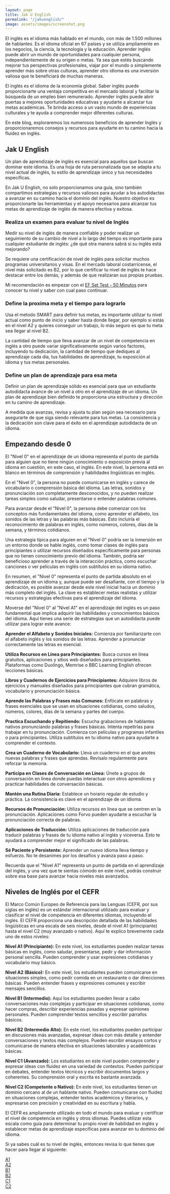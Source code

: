 ```yaml
---
layout: page
title: Jak U English
permalink: "/jakuenglish/"
image: assets/images/screenshot.png
---
```


El inglés es el idioma más hablado en el mundo, con más de 1.500 millones de hablantes. Es el idioma oficial en 67 países y se utiliza ampliamente en los negocios, la ciencia, la tecnología y la educación. Aprender inglés puede abrir un mundo de oportunidades para cualquier persona, independientemente de su origen o metas. Ya sea que estés buscando mejorar tus perspectivas profesionales, viajar por el mundo o simplemente aprender más sobre otras culturas, aprender otro idioma es una inversión valiosa que te beneficiará de muchas maneras.

El inglés es el idioma de la economía global. Saber inglés puede proporcionarte una ventaja competitiva en el mercado laboral y facilitar la búsqueda de un empleo bien remunerado. Aprender inglés puede abrir puertas a mejores oportunidades educativas y ayudarte a alcanzar tus metas académicas. Te brinda acceso a un vasto mundo de experiencias culturales y te ayuda a comprender mejor diferentes culturas.

En este blog, exploraremos los numerosos beneficios de aprender Inglés y proporcionaremos consejos y recursos para ayudarte en tu camino hacia la fluidez en inglés.

## Jak U English

Un plan de aprendizaje de inglés es esencial para aquellos que buscan dominar este idioma. Es una hoja de ruta personalizada que se adapta a tu nivel actual de inglés, tu estilo de aprendizaje único y tus necesidades específicas.

En Jak U English, no solo proporcionamos una guía, sino también compartimos estrategias y recursos valiosos para ayudar a los autodidactas a avanzar en su camino hacia el dominio del inglés. Nuestro objetivo es proporcionarte las herramientas y el apoyo necesarios para alcanzar tus metas de aprendizaje de inglés de manera efectiva y exitosa.

### Realiza un examen para evaluar tu nivel de Inglés
Medir su nivel de inglés de manera confiable y poder realizar un seguimiento de su cambio de nivel a lo largo del tiempo es importante para cualquier estudiante de inglés: ¿de qué otra manera sabrá si su inglés está mejorando?

Se requiere una certificación de nivel de inglés para solicitar muchos programas universitarios y visas. En el mercado laboral costarricense, el nivel más solicitado es B2, por lo que certificar tu nivel de inglés te hace destacar entre los demás, y además de que realizaran sus propias pruebas.

Mi recomendación es empezar con el [EF Set Test - 50 Minutos](https://www.efset.org/ef-set-50/) para conocer tu nivel y saber con cual paso continuar.

### Define la proxima meta y el tiempo para lograrlo
Usa el metodo SMART para definir tus metas, es importante utilizar tu nivel actual como punto de inicio y saber hasta donde llegar, por ejemplo si estás en el nivel A2 y quieres conseguir un trabajo, lo más seguro es que tu meta sea llegar al nivel B2.

La cantidad de tiempo que lleva avanzar de un nivel de competencia en inglés a otro puede variar significativamente según varios factores, incluyendo tu dedicación, la cantidad de tiempo que dediques al aprendizaje cada día, tus habilidades de aprendizaje, tu exposición al idioma y tus metas personales.

### Define un plan de aprendizaje para esa meta
Definir un plan de aprendizaje sólido es esencial para que un estudiante autodidacta avance de un nivel a otro en el aprendizaje de un idioma. Un plan de aprendizaje bien definido te proporciona una estructura y dirección en tu camino de aprendizaje.

A medida que avanzas, revisa y ajusta tu plan según sea necesario para asegurarte de que siga siendo relevante para tus metas. La consistencia y la dedicación son clave para el éxito en el aprendizaje autodidacta de un idioma.

## Empezando desde 0

El "Nivel 0" en el aprendizaje de un idioma representa el punto de partida para alguien que no tiene ningún conocimiento o exposición previa al idioma en cuestión, en este caso, el inglés. En este nivel, la persona está en blanco en términos de comprensión y habilidades lingüísticas en inglés.

En el "Nivel 0", la persona no puede comunicarse en inglés y carece de vocabulario o comprensión básica del idioma. Las letras, sonidos y pronunciación son completamente desconocidos, y no pueden realizar tareas simples como saludar, presentarse o entender palabras comunes.

Para avanzar desde el "Nivel 0", la persona debe comenzar con los conceptos más fundamentales del idioma, como aprender el alfabeto, los sonidos de las letras y las palabras más básicas. Esto incluiría el reconocimiento de palabras en inglés, como números, colores, días de la semana, y términos cotidianos.

Una estrategia típica para alguien en el "Nivel 0" podría ser la inmersión en un entorno donde se hable inglés, como tomar clases de inglés para principiantes o utilizar recursos diseñados específicamente para personas que no tienen conocimiento previo del idioma. También, podría ser beneficioso aprender a través de la interacción práctica, como escuchar canciones o ver películas en inglés con subtítulos en su idioma nativo.

En resumen, el "Nivel 0" representa el punto de partida absoluto en el aprendizaje de un idioma y, aunque puede ser desafiante, con el tiempo y la dedicación, es posible avanzar desde este nivel inicial hacia un dominio más completo del inglés. La clave es establecer metas realistas y utilizar recursos y estrategias efectivas para el aprendizaje del idioma.

Moverse del "Nivel 0" al "Nivel A1" en el aprendizaje del inglés es un paso fundamental que implica adquirir las habilidades y conocimientos básicos del idioma. Aquí tienes una serie de estrategias que un autodidacta puede utilizar para lograr este avance:

**Aprender el Alfabeto y Sonidos Iniciales:** Comienza por familiarizarte con el alfabeto inglés y los sonidos de las letras. Aprender a pronunciar correctamente las letras es esencial.

**Utiliza Recursos en Línea para Principiantes:** Busca cursos en línea gratuitos, aplicaciones y sitios web diseñados para principiantes. Plataformas como Duolingo, Memrise o BBC Learning English ofrecen lecciones básicas.

**Libros y Cuadernos de Ejercicios para Principiantes:** Adquiere libros de ejercicios y manuales diseñados para principiantes que cubran gramática, vocabulario y pronunciación básica.

**Aprende las Palabras y Frases más Comunes:** Enfócate en palabras y frases esenciales que se usan en situaciones cotidianas, como saludos, números, colores, días de la semana y partes del cuerpo.

**Practica Escuchando y Repitiendo:** Escucha grabaciones de hablantes nativos pronunciando palabras y frases básicas. Intenta repetirlas para trabajar en tu pronunciación. Comienza con películas y programas infantiles o para principiantes. Utiliza subtítulos en tu idioma nativo para ayudarte a comprender el contexto.

**Crea un Cuaderno de Vocabulario:** Lleva un cuaderno en el que anotes nuevas palabras y frases que aprendas. Revísalo regularmente para reforzar la memoria.

**Participa en Clases de Conversación en Línea:** Únete a grupos de conversación en línea donde puedas interactuar con otros aprendices y practicar habilidades de conversación básicas.

**Mantén una Rutina Diaria:** Establece un horario regular de estudio y práctica. La consistencia es clave en el aprendizaje de un idioma.

**Recursos de Pronunciación:** Utiliza recursos en línea que se centren en la pronunciación. Aplicaciones como Forvo pueden ayudarte a escuchar la pronunciación correcta de palabras.

**Aplicaciones de Traducción:** Utiliza aplicaciones de traducción para traducir palabras y frases de tu idioma nativo al inglés y viceversa. Esto te ayudará a comprender mejor el significado de las palabras.

**Sé Paciente y Persistente:** Aprender un nuevo idioma lleva tiempo y esfuerzo. No te desanimes por los desafíos y avanza paso a paso.

Recuerda que el "Nivel A1" representa un punto de partida en el aprendizaje del inglés, y una vez que te sientas cómodo en este nivel, podrás construir sobre esa base para avanzar hacia niveles más avanzados.

## Niveles de Inglés por el CEFR

El Marco Común Europeo de Referencia para las Lenguas (CEFR, por sus siglas en inglés) es un estándar internacional utilizado para evaluar y clasificar el nivel de competencia en diferentes idiomas, incluyendo el inglés. El CEFR proporciona una descripción detallada de las habilidades lingüísticas en una escala de seis niveles, desde el nivel A1 (principiante) hasta el nivel C2 (muy avanzado o nativo). Aquí te explico brevemente cada uno de estos niveles:

**Nivel A1 (Principiante):** En este nivel, los estudiantes pueden realizar tareas básicas en inglés, como saludar, presentarse, pedir y dar información personal sencilla. Pueden comprender y usar expresiones cotidianas y vocabulario muy básico.

**Nivel A2 (Básico):** En este nivel, los estudiantes pueden comunicarse en situaciones simples, como pedir comida en un restaurante o dar direcciones básicas. Pueden entender frases y expresiones comunes y escribir mensajes sencillos.

**Nivel B1 (Intermedio):** Aquí los estudiantes pueden llevar a cabo conversaciones más complejas y participar en situaciones cotidianas, como hacer compras, describir experiencias pasadas y expresar opiniones personales. Pueden comprender textos sencillos y escribir párrafos básicos.

**Nivel B2 (Intermedio Alto):** En este nivel, los estudiantes pueden participar en discusiones más avanzadas, expresar ideas con más detalle y entender conversaciones y textos más complejos. Pueden escribir ensayos cortos y comunicarse de manera efectiva en situaciones laborales y académicas básicas.

**Nivel C1 (Avanzado):** Los estudiantes en este nivel pueden comprender y expresar ideas con fluidez en una variedad de contextos. Pueden participar en debates, entender textos técnicos y escribir documentos largos y coherentes. Su comprensión oral y escrita es bastante avanzada.

**Nivel C2 (Competente o Nativo):** En este nivel, los estudiantes tienen un dominio cercano al de un hablante nativo. Pueden comunicarse con fluidez en situaciones complejas, entender textos académicos y literarios, y expresarse con precisión y creatividad en su escritura y habla.

El CEFR es ampliamente utilizado en todo el mundo para evaluar y certificar el nivel de competencia en inglés y otros idiomas. Puedes utilizar esta escala como guía para determinar tu propio nivel de habilidad en inglés y establecer metas de aprendizaje específicas para avanzar en tu dominio del idioma.

Si ya sabes cuál es tu nivel de inglés, entonces revisa lo que tienes que hacer para llegar al siguiente:

<!-- ENGLISH BADGES -->
<div class="medals">
  <a href="/a1principiante/">
    <div class="medal a1">
      <span>A1</span>
    </div>
  </a>
  <a href="/a2basico/">
    <div class="medal a1">
      <span>A2</span>
    </div>
  </a>
  <a href="/b1intermedio/">
    <div class="medal a1">
      <span>B1</span>
    </div>
  </a>
  <a href="/b2intermedioalto">
    <div class="medal a1">
      <span>B2</span>
    </div>
  </a>
  <a href="/c1avanzado/">
    <div class="medal a1">
      <span>C1</span>
    </div>
  </a>
  <a href="/c2competente/">
    <div class="medal a1">
      <span>C2</span>
    </div>
  </a>
</div>